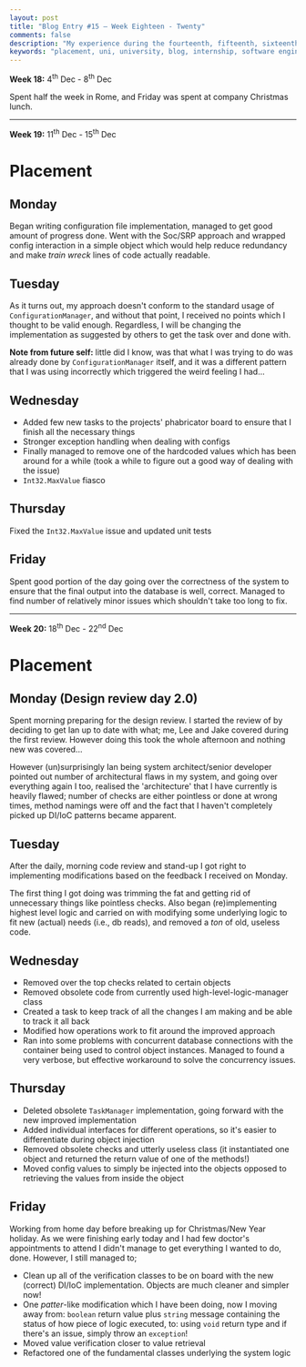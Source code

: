 ```yaml
---
layout: post
title: "Blog Entry #15 – Week Eighteen - Twenty"
comments: false
description: "My experience during the fourteenth, fifteenth, sixteenth and seventeenth week of the placement"
keywords: "placement, uni, university, blog, internship, software engineering, software development, week eighteen, week nineteen, week twenty, phabricator, software development life cycle, c#, sql, subversion, svn, code review, debugging, christmas"
---
```


**Week 18:** 4<sup>th</sup> Dec - 8<sup>th</sup> Dec

Spent half the week in Rome, and Friday was spent at company Christmas lunch.

---

**Week 19:** 11<sup>th</sup> Dec - 15<sup>th</sup> Dec

# Placement
## Monday
Began writing configuration file implementation, managed to get good amount of progress done. Went with the Soc/SRP approach and wrapped config interaction in a simple object which would help reduce redundancy and make *train wreck* lines of code actually readable.

## Tuesday
As it turns out, my approach doesn't conform to the standard usage of `ConfigurationManager`, and without that point, I received no points which I thought to be valid enough. Regardless, I will be changing the implementation as suggested by others to get the task over and done with.

**Note from future self:** little did I know, was that what I was trying to do was already done by `ConfigurationManager` itself, and it was a different pattern that I was using incorrectly which triggered the weird feeling I had...

## Wednesday

- Added few new tasks to the projects' phabricator board to ensure that I finish all the necessary things
- Stronger exception handling when dealing with configs
- Finally managed to remove one of the hardcoded values which has been around for a while (took a while to figure out a good way of dealing with the issue)
- `Int32.MaxValue` fiasco

## Thursday
Fixed the `Int32.MaxValue` issue and updated unit tests

## Friday
Spent good portion of the day going over the correctness of the system to ensure that the final output into the database is well, correct. Managed to find number of relatively minor issues which shouldn't take too long to fix.

---

**Week 20:** 18<sup>th</sup> Dec - 22<sup>nd</sup> Dec

# Placement
## Monday (Design review day 2.0)
Spent morning preparing for the design review. I started the review of by deciding to get Ian up to date with what; me, Lee and Jake covered during the first review. However doing this took the whole afternoon and nothing new was covered...

However (un)surprisingly Ian being system architect/senior developer pointed out number of architectural flaws in my system, and going over everything again I too, realised the 'architecture' that I have currently is heavily flawed; number of checks are either pointless or done at wrong times, method namings were off and the fact that I haven't completely picked up DI/IoC patterns became apparent.

## Tuesday
After the daily, morning code review and stand-up I got right to implementing modifications based on the feedback I received on Monday.

The first thing I got doing was trimming the fat and getting rid of unnecessary things like pointless checks. Also began (re)implementing highest level logic and carried on with modifying some underlying logic to fit new (actual) needs (i.e., db reads), and removed a *ton* of old, useless code.

## Wednesday

- Removed over the top checks related to certain objects
- Removed obsolete code from currently used high-level-logic-manager class
- Created a task to keep track of all the changes I am making and be able to track it all back
- Modified how operations work to fit around the improved approach
- Ran into some problems with concurrent database connections with the container being used to control object instances. Managed to found a very verbose, but effective workaround to solve the concurrency issues. 

## Thursday

- Deleted obsolete `TaskManager` implementation, going forward with the new improved implementation
- Added individual interfaces for different operations, so it's easier to differentiate during object injection
- Removed obsolete checks and utterly useless class (it instantiated one object and returned the return value of one of the methods!)
- Moved config values to simply be injected into the objects opposed to retrieving the values from inside the object

## Friday
Working from home day before breaking up for Christmas/New Year holiday. As we were finishing early today and I had few doctor's appointments to attend I didn't manage to get everything I wanted to do, done. However, I still managed to;

- Clean up all of the verification classes to be on board with the new (correct) DI/IoC implementation. Objects are much cleaner and simpler now!
- One *patter*-like modification which I have been doing, now I moving away from: `boolean` return value plus `string` message containing the status of how piece of logic executed, to: using `void` return type and if there's an issue, simply throw an `exception`!
- Moved value verification closer to value retrieval
- Refactored one of the fundamental classes underlying the system logic
